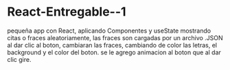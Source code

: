 # React-Entregable--1
pequeña app con React, aplicando Componentes y useState mostrando citas o fraces aleatoriamente, las fraces son cargadas por un archivo .JSON
al dar clic al boton, cambiaran las fraces, cambiando de color las letras, el background y el color del boton.
se le agrego animacion al boton que al dar clic gire.

